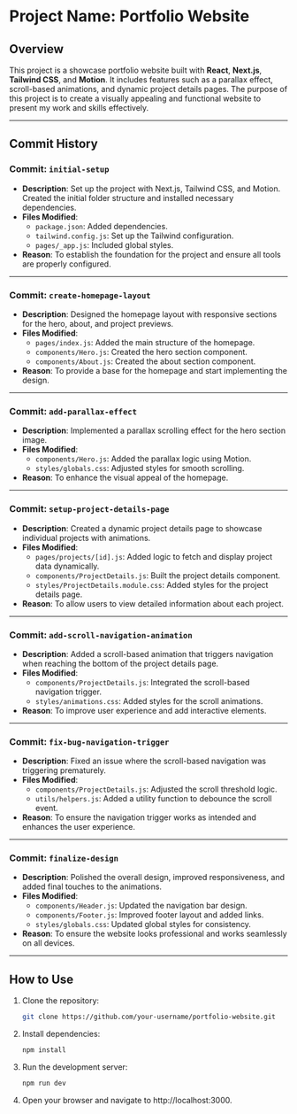 # Project Name: Portfolio Website

## Overview
This project is a showcase portfolio website built with **React**, **Next.js**, **Tailwind CSS**, and **Motion**. It includes features such as a parallax effect, scroll-based animations, and dynamic project details pages. The purpose of this project is to create a visually appealing and functional website to present my work and skills effectively.

---

## Commit History

### Commit: `initial-setup`
- **Description**: Set up the project with Next.js, Tailwind CSS, and Motion. Created the initial folder structure and installed necessary dependencies.
- **Files Modified**:
  - `package.json`: Added dependencies.
  - `tailwind.config.js`: Set up the Tailwind configuration.
  - `pages/_app.js`: Included global styles.
- **Reason**: To establish the foundation for the project and ensure all tools are properly configured.

---

### Commit: `create-homepage-layout`
- **Description**: Designed the homepage layout with responsive sections for the hero, about, and project previews.
- **Files Modified**:
  - `pages/index.js`: Added the main structure of the homepage.
  - `components/Hero.js`: Created the hero section component.
  - `components/About.js`: Created the about section component.
- **Reason**: To provide a base for the homepage and start implementing the design.

---

### Commit: `add-parallax-effect`
- **Description**: Implemented a parallax scrolling effect for the hero section image.
- **Files Modified**:
  - `components/Hero.js`: Added the parallax logic using Motion.
  - `styles/globals.css`: Adjusted styles for smooth scrolling.
- **Reason**: To enhance the visual appeal of the homepage.

---

### Commit: `setup-project-details-page`
- **Description**: Created a dynamic project details page to showcase individual projects with animations.
- **Files Modified**:
  - `pages/projects/[id].js`: Added logic to fetch and display project data dynamically.
  - `components/ProjectDetails.js`: Built the project details component.
  - `styles/ProjectDetails.module.css`: Added styles for the project details page.
- **Reason**: To allow users to view detailed information about each project.

---

### Commit: `add-scroll-navigation-animation`
- **Description**: Added a scroll-based animation that triggers navigation when reaching the bottom of the project details page.
- **Files Modified**:
  - `components/ProjectDetails.js`: Integrated the scroll-based navigation trigger.
  - `styles/animations.css`: Added styles for the scroll animations.
- **Reason**: To improve user experience and add interactive elements.

---

### Commit: `fix-bug-navigation-trigger`
- **Description**: Fixed an issue where the scroll-based navigation was triggering prematurely.
- **Files Modified**:
  - `components/ProjectDetails.js`: Adjusted the scroll threshold logic.
  - `utils/helpers.js`: Added a utility function to debounce the scroll event.
- **Reason**: To ensure the navigation trigger works as intended and enhances the user experience.

---

### Commit: `finalize-design`
- **Description**: Polished the overall design, improved responsiveness, and added final touches to the animations.
- **Files Modified**:
  - `components/Header.js`: Updated the navigation bar design.
  - `components/Footer.js`: Improved footer layout and added links.
  - `styles/globals.css`: Updated global styles for consistency.
- **Reason**: To ensure the website looks professional and works seamlessly on all devices.

---

## How to Use
1. Clone the repository:
   ```bash
   git clone https://github.com/your-username/portfolio-website.git

2. Install dependencies:
   ```bash
   npm install

3. Run the development server:
   ```bash
   npm run dev

4. Open your browser and navigate to http://localhost:3000.

